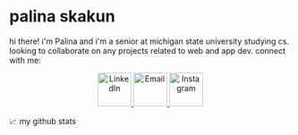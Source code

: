 # palina skakun
hi there! i'm Palina and i'm a senior at michigan state university studying cs. looking to collaborate on any projects related to web and app dev. connect with me:
<p align="center">
<a href="https://www.linkedin.com/in/palinaskakun/">

<image src="https://cdn-icons-png.flaticon.com/512/174/174857.png" alt="LinkedIn" width="60" height ="60" class="center" >

</a>
  <a href=mailto:“palinaskakun@gmail.com,skakunpa@msu.edu”>
  <image src="https://cdn-icons-png.flaticon.com/512/2250/2250206.png" alt="Email" width="60" height ="60" class="center" >
  </a>
    <a href="https://www.instagram.com/palinaskakun/">

<image src="https://upload.wikimedia.org/wikipedia/commons/thumb/a/a5/Instagram_icon.png/1200px-Instagram_icon.png?20200512141346" alt="Instagram" width="60" height ="60" class="center" >

</a>
    
  </p>


  📈 my github stats

<!-- <p align="center"> <img src="https://github-readme-stats.vercel.app/api?username=palinaskakun&show_icons=true&theme=gotham" alt="palinaskakun" /> -->
